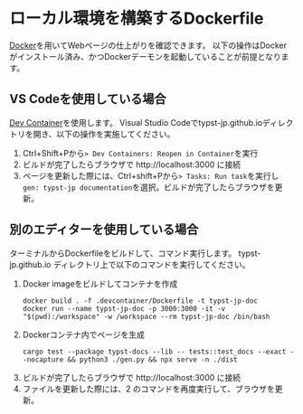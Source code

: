 # ローカル環境を構築するDockerfile

[Docker](https://docs.docker.com/)を用いてWebページの仕上がりを確認できます。
以下の操作はDockerがインストール済み、かつDockerデーモンを起動していることが前提となります。


## VS Codeを使用している場合

[Dev Container](https://code.visualstudio.com/docs/devcontainers/containers)を使用します。
Visual Studio Codeでtypst-jp.github.ioディレクトリを開き、以下の操作を実施してください。
1. Ctrl+Shift+Pから`> Dev Containers: Reopen in Container`を実行
2. ビルドが完了したらブラウザで http://localhost:3000 に接続
3. ページを更新した際には、Ctrl+shift+Pから`> Tasks: Run task`を実行し`gen: typst-jp documentation`を選択。ビルドが完了したらブラウザを更新。


## 別のエディターを使用している場合

ターミナルからDockerfileをビルドして、コマンド実行します。
typst-jp.github.io ディレクトリ上で以下のコマンドを実行してください。
1. Docker imageをビルドしてコンテナを作成
    ```
    docker build . -f .devcontainer/Dockerfile -t typst-jp-doc
    docker run --name typst-jp-doc -p 3000:3000 -it -v "$(pwd):/workspace" -w /workspace --rm typst-jp-doc /bin/bash
    ```
2. Dockerコンテナ内でページを生成
    ```
    cargo test --package typst-docs --lib -- tests::test_docs --exact --nocapture && python3 ./gen.py && npx serve -n ./dist
    ```
3. ビルドが完了したらブラウザで http://localhost:3000 に接続
4. ファイルを更新した際には、2 のコマンドを再度実行して、ブラウザを更新。
